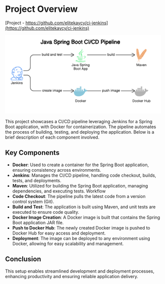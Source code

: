 # Project Overview

[Project - https://github.com/elitekaycy/ci-jenkins](https://github.com/elitekaycy/ci-jenkins)

![architecture img](./docs/javamvn.png)

This project showcases a CI/CD pipeline leveraging Jenkins for a Spring Boot application, with Docker for containerization. The pipeline automates the process of building, testing, and deploying the application. Below is a brief description of each component involved.

## Key Components
- **Docker**: Used to create a container for the Spring Boot application, ensuring consistency across environments.
- **Jenkins**: Manages the CI/CD pipeline, handling code checkout, builds, tests, and deployments.
- **Maven**: Utilized for building the Spring Boot application, managing dependencies, and executing tests.
Workflow
- **Code Checkout**: The pipeline pulls the latest code from a version control system (Git).
- **Build and Test**: The application is built using Maven, and unit tests are executed to ensure code quality.
- **Docker Image Creation**: A Docker image is built that contains the Spring Boot application JAR file.
- **Push to Docker Hub**: The newly created Docker image is pushed to Docker Hub for easy access and deployment.
- **Deployment**: The image can be deployed to any environment using Docker, allowing for easy scalability and management.

## Conclusion

This setup enables streamlined development and deployment processes, enhancing productivity and ensuring reliable application delivery.
